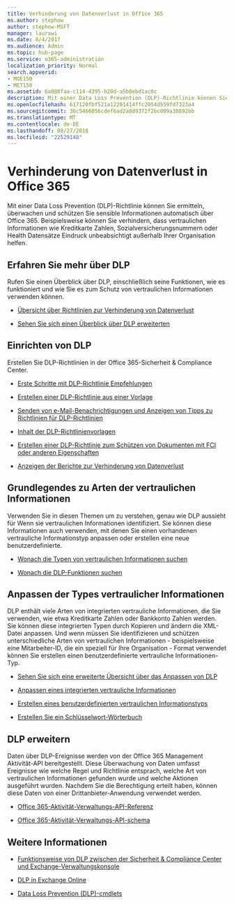 ```yaml
---
title: Verhinderung von Datenverlust in Office 365
ms.author: stephow
author: stephow-MSFT
manager: laurawi
ms.date: 8/4/2017
ms.audience: Admin
ms.topic: hub-page
ms.service: o365-administration
localization_priority: Normal
search.appverid:
- MOE150
- MET150
ms.assetid: 6a888faa-c114-4395-b20d-a5b8ebd1ac0c
description: Mit einer Data Loss Prevention (DLP)-Richtlinie können Sie ermitteln, überwachen und schützen Sie sensible Informationen automatisch über Office 365. Beispielsweise können Sie verhindern, dass vertraulichen Informationen wie Kreditkarte Zahlen, Sozialversicherungsnummern oder Health Datensätze Eindruck unbeabsichtigt außerhalb Ihrer Organisation helfen.
ms.openlocfilehash: 617120fbf521a12291414ffc2054d559fd7323a4
ms.sourcegitcommit: 36c5466056cdef6ad2a8d9372f2bc009a30892bb
ms.translationtype: MT
ms.contentlocale: de-DE
ms.lasthandoff: 08/27/2018
ms.locfileid: "22529148"
---
```

# <a name="prevent-data-loss-in-office-365"></a>Verhinderung von Datenverlust in Office 365

Mit einer Data Loss Prevention (DLP)-Richtlinie können Sie ermitteln, überwachen und schützen Sie sensible Informationen automatisch über Office 365. Beispielsweise können Sie verhindern, dass vertraulichen Informationen wie Kreditkarte Zahlen, Sozialversicherungsnummern oder Health Datensätze Eindruck unbeabsichtigt außerhalb Ihrer Organisation helfen.
  
## <a name="learn-about-dlp"></a>Erfahren Sie mehr über DLP

Rufen Sie einen Überblick über DLP, einschließlich seine Funktionen, wie es funktioniert und wie Sie es zum Schutz von vertraulichen Informationen verwenden können. 
  
- [Übersicht über Richtlinien zur Verhinderung von Datenverlust](data-loss-prevention-policies.md)
    
- [Sehen Sie sich einen Überblick über DLP erweiterten](https://go.microsoft.com/fwlink/?linkid=852300)
    
## <a name="set-up-dlp"></a>Einrichten von DLP

Erstellen Sie DLP-Richtlinien in der Office 365-Sicherheit &amp; Compliance Center.
  
- [Erste Schritte mit DLP-Richtlinie Empfehlungen](get-started-with-dlp-policy-recommendations.md)
    
- [Erstellen einer DLP-Richtlinie aus einer Vorlage](create-a-dlp-policy-from-a-template.md)
    
- [Senden von e-Mail-Benachrichtigungen und Anzeigen von Tipps zu Richtlinien für DLP-Richtlinien](use-notifications-and-policy-tips.md)
    
- [Inhalt der DLP-Richtlinienvorlagen](what-the-dlp-policy-templates-include.md)
    
- [Erstellen einer DLP-Richtlinie zum Schützen von Dokumenten mit FCI oder anderen Eigenschaften](protect-documents-that-have-fci-or-other-properties.md)
    
- [Anzeigen der Berichte zur Verhinderung von Datenverlust](view-the-dlp-reports.md)
    
## <a name="understand-the-sensitive-information-types"></a>Grundlegendes zu Arten der vertraulichen Informationen

Verwenden Sie in diesen Themen um zu verstehen, genau wie DLP aussieht für Wenn sie vertraulichen Informationen identifiziert. Sie können diese Informationen auch verwenden, mit denen Sie einen vorhandenen vertrauliche Informationstyp anpassen oder erstellen eine neue benutzerdefinierte.
  
- [Wonach die Typen von vertraulichen Informationen suchen](what-the-sensitive-information-types-look-for.md)
    
- [Wonach die DLP-Funktionen suchen](what-the-dlp-functions-look-for.md)
    
## <a name="customize-the-sensitive-information-types"></a>Anpassen der Types vertraulicher Informationen

DLP enthält viele Arten von integrierten vertrauliche Informationen, die Sie verwenden, wie etwa Kreditkarte Zahlen oder Bankkonto Zahlen werden. Sie können diese integrierten Typen durch Kopieren und ändern die XML-Datei anpassen. Und wenn müssen Sie identifizieren und schützen unterschiedliche Arten von vertraulichen Informationen - beispielsweise eine Mitarbeiter-ID, die ein speziell für Ihre Organisation - Format verwendet können Sie erstellen einen benutzerdefinierte vertrauliche Informationen-Typ.
  
- [Sehen Sie sich eine erweiterte Übersicht über das Anpassen von DLP](https://go.microsoft.com/fwlink/?linkid=852306)
    
- [Anpassen eines integrierten vertrauliche Informationen](customize-a-built-in-sensitive-information-type.md)
    
- [Erstellen eines benutzerdefinierten vertraulichen Informationstyps](create-a-custom-sensitive-information-type.md)
    
- [Erstellen Sie ein Schlüsselwort-Wörterbuch](create-a-keyword-dictionary.md)
    
## <a name="extend-dlp"></a>DLP erweitern

Daten über DLP-Ereignisse werden von der Office 365 Management Aktivität-API bereitgestellt. Diese Überwachung von Daten umfasst Ereignisse wie welche Regel und Richtlinie entsprach, welche Art von vertraulichen Informationen gefunden wurde und welche Aktionen ausgeführt wurden. Nachdem Sie die Berechtigung erteilt haben, können diese Daten von einer Drittanbieter-Anwendung verwendet werden.
  
- [Office 365-Aktivität-Verwaltungs-API-Referenz](https://go.microsoft.com/fwlink/?linkid=852309)
    
- [Office 365-Aktivität-Verwaltungs-API-schema](https://go.microsoft.com/fwlink/?linkid=852308)
    
## <a name="more-information"></a>Weitere Informationen

- [Funktionsweise von DLP zwischen der Sicherheit &amp; Compliance Center und Exchange-Verwaltungskonsole](how-dlp-works-between-admin-centers.md)
    
- [DLP in Exchange Online](https://go.microsoft.com/fwlink/?linkid=852311)
    
- [Data Loss Prevention (DLP)-cmdlets](https://go.microsoft.com/fwlink/?linkid=852310)
    

